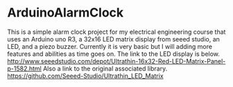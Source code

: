 ArduinoAlarmClock
=================
This is a simple alarm clock project for my electrical engineering course that uses an Arduino uno R3, a 32x16 LED matrix display from seeed studio, an LED, and a piezo buzzer. Currently it is very basic but I will adding more features and abilities as time goes on. The link to the LED display is below.
http://www.seeedstudio.com/depot/Ultrathin-16x32-Red-LED-Matrix-Panel-p-1582.html
Also a link to the original associated library. https://github.com/Seeed-Studio/Ultrathin_LED_Matrix
